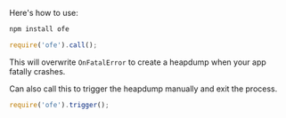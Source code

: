 Here's how to use:

```sh
npm install ofe
```

```javascript
require('ofe').call();
```

This will overwrite `OnFatalError` to create a heapdump when your app fatally crashes.

Can also call this to trigger the heapdump manually and exit the process.

```js
require('ofe').trigger();
```
